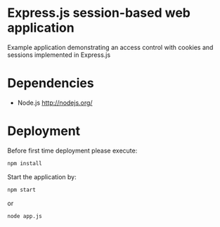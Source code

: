# Express.js session-based web application
Example application demonstrating an access control with cookies and sessions implemented in Express.js

# Dependencies
* Node.js http://nodejs.org/

# Deployment
Before first time deployment please execute:
```bash
npm install
```

Start the application by:
```bash
npm start
```
or
```bash
node app.js
```



